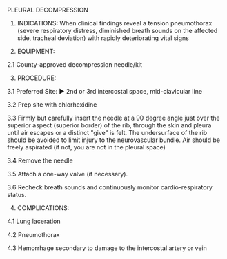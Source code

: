 PLEURAL DECOMPRESSION

1. INDICATIONS: When clinical findings reveal a tension pneumothorax (severe respiratory distress, diminished breath sounds on the affected side, tracheal deviation) with rapidly deteriorating vital signs

2. EQUIPMENT:

2.1 County-approved decompression needle/kit

3. PROCEDURE:

3.1 Preferred Site:
► 2nd or 3rd intercostal space, mid-clavicular line

3.2 Prep site with chlorhexidine

3.3 Firmly but carefully insert the needle at a 90 degree angle just over the superior aspect (superior border) of the rib, through the skin and pleura until air escapes or a distinct "give" is felt. The undersurface of the rib should be avoided to limit injury to the neurovascular bundle. Air should be freely aspirated (if not, you are not in the pleural space)

3.4 Remove the needle

3.5 Attach a one-way valve (if necessary).

3.6 Recheck breath sounds and continuously monitor cardio-respiratory status.

4. COMPLICATIONS:

4.1 Lung laceration

4.2 Pneumothorax

4.3 Hemorrhage secondary to damage to the intercostal artery or vein





